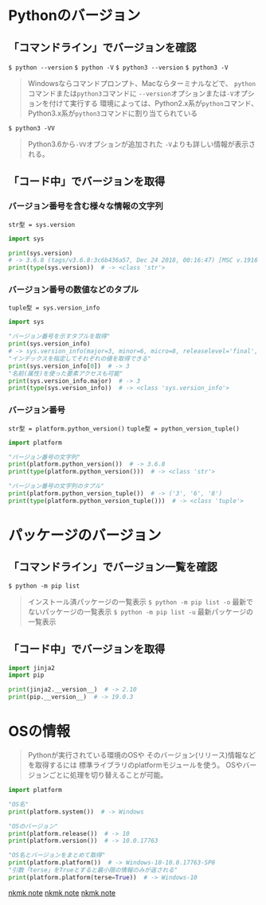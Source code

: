 # Pythonのバージョン

## 「コマンドライン」でバージョンを確認

`$ python --version`
`$ python -V`
`$ python3 --version`
`$ python3 -V`
> Windowsならコマンドプロンプト、Macならターミナルなどで、
  `python`コマンドまたは`python3`コマンドに
  `--version`オプションまたは`-V`オプションを付けて実行する
> 環境によっては、Python2.x系が`python`コマンド、
  Python3.x系が`python3`コマンドに割り当てられている


`$ python3 -VV`
> Python3.6から`-VV`オプションが追加された
> `-V`よりも詳しい情報が表示される。

## 「コード中」でバージョンを取得

### バージョン番号を含む様々な情報の文字列

`str型 = sys.version`

```python
import sys

print(sys.version)
# -> 3.6.8 (tags/v3.6.8:3c6b436a57, Dec 24 2018, 00:16:47) [MSC v.1916 64 bit (AMD64)] 
print(type(sys.version))  # -> <class 'str'>
```

### バージョン番号の数値などのタプル

`tuple型 = sys.version_info`

```python
import sys

"バージョン番号を示すタプルを取得"
print(sys.version_info)
# -> sys.version_info(major=3, minor=6, micro=8, releaselevel='final', serial=0)
"インデックスを指定してそれぞれの値を取得できる"
print(sys.version_info[0])  # -> 3
"名前(属性)を使った要素アクセスも可能"
print(sys.version_info.major)  # -> 3
print(type(sys.version_info))  # -> <class 'sys.version_info'>
```

### バージョン番号

`str型 = platform.python_version()`
`tuple型 = python_version_tuple()`

```python
import platform

"バージョン番号の文字列"
print(platform.python_version())  # -> 3.6.8
print(type(platform.python_version()))  # -> <class 'str'>

"バージョン番号の文字列のタプル"
print(platform.python_version_tuple())  # -> ('3', '6', '8')
print(type(platform.python_version_tuple()))  # -> <class 'tuple'>
```

# パッケージのバージョン

## 「コマンドライン」でバージョン一覧を確認

`$ python -m pip list`
> インストール済パッケージの一覧表示
`$ python -m pip list -o`
> 最新でないパッケージの一覧表示
`$ python -m pip list -u`
> 最新パッケージの一覧表示

## 「コード中」でバージョンを取得

```python
import jinja2
import pip

print(jinja2.__version__)  # -> 2.10
print(pip.__version__)  # -> 19.0.3
```

# OSの情報

> Pythonが実行されている環境のOSや
  そのバージョン(リリース)情報などを取得するには
  標準ライブラリのplatformモジュールを使う。
> OSやバージョンごとに処理を切り替えることが可能。

```python
import platform

"OS名"
print(platform.system())  # -> Windows

"OSのバージョン"
print(platform.release())  # -> 10
print(platform.version())  # -> 10.0.17763

"OS名とバージョンをまとめて取得"
print(platform.platform())  # -> Windows-10-10.0.17763-SP0
"引数「terse」をTrueとすると最小限の情報のみが返される"
print(platform.platform(terse=True))  # -> Windows-10
```

[nkmk note](https://note.nkmk.me/python-sys-platform-version-info/)
[nkmk note](https://note.nkmk.me/python-package-version/)
[nkmk note](https://note.nkmk.me/python-platform-system-release-version/)
